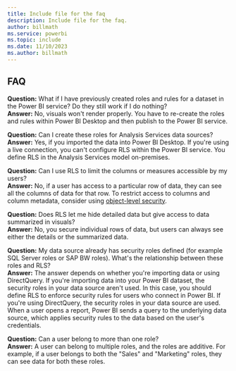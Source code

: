 ```yaml
---
title: Include file for the faq
description: Include file for the faq.
author: billmath
ms.service: powerbi
ms.topic: include
ms.date: 11/10/2023
ms.author: billmath
---
```


## FAQ

**Question:** What if I have previously created roles and rules for a dataset in the Power BI service? Do they still work if I do nothing?  
**Answer:** No, visuals won't render properly. You have to re-create the roles and rules within Power BI Desktop and then publish to the Power BI service.

**Question:** Can I create these roles for Analysis Services data sources?  
**Answer:** Yes, if you imported the data into Power BI Desktop. If you're using a live connection, you can't configure RLS within the Power BI service. You define RLS in the Analysis Services model on-premises.

**Question:** Can I use RLS to limit the columns or measures accessible by my users?  
**Answer:** No, if a user has access to a particular row of data, they can see all the columns of data for that row. To restrict access to columns and column metadata, consider using [object-level security](/fabric/security/service-admin-object-level-security).

**Question:** Does RLS let me hide detailed data but give access to data summarized in visuals?  
**Answer:** No, you secure individual rows of data, but users can always see either the details or the summarized data.

**Question:** My data source already has security roles defined (for example SQL Server roles or SAP BW roles). What's the relationship between these roles and RLS?  
**Answer:** The answer depends on whether you're importing data or using DirectQuery. If you're importing data into your Power BI dataset, the security roles in your data source aren't used. In this case, you should define RLS to enforce security rules for users who connect in Power BI. If you're using DirectQuery, the security roles in your data source are used. When a user opens a report, Power BI sends a query to the underlying data source, which applies security rules to the data based on the user's credentials.

**Question:** Can a user belong to more than one role?  
**Answer:** A user can belong to multiple roles, and the roles are additive. For example, if a user belongs to both the "Sales" and "Marketing" roles, they can see data for both these roles.